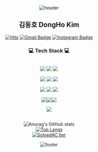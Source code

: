 <div align=center>
  
![header](https://capsule-render.vercel.app/api?type=waving&&color=gradient&height=100&section=header&fontSize=90)
<br/>


	
  ## 김동호 DongHo Kim 
  [![Hits](https://hits.seeyoufarm.com/api/count/incr/badge.svg?url=https%3A%2F%2Fgithub.com%2Fkdomo&count_bg=%235194F0&title_bg=%23555555&icon=github.svg&icon_color=%23E7E7E7&title=visit&edge_flat=false)](https://hits.seeyoufarm.com)
  [![Gmail Badge](https://img.shields.io/badge/Gmail-EA4335?style=flat-square&logo=Gmail&logoColor=white&link=mailto:me@dev-domo.com)](mailto:me@dev-domo.com)
  [![Instagram Badge](https://img.shields.io/badge/Instagram-E4405F?style=flat-square&logo=Instagram&logoColor=white&link=https://instagram.com/d._.omo)](https://instagram.com/d._.omo)
  
<h3>💻 Tech Stack 💻</h3>
 
<br/>
  <img src="https://img.shields.io/badge/Html5-E34F26?style=flat-square&logo=Html5&logoColor=white"/> <img src="https://img.shields.io/badge/Javascript-F7DF1E?style=flat-square&logo=Javascript&logoColor=white"/> <img src="https://img.shields.io/badge/CSS-1572B6?style=flat-square&logo=CSS3&logoColor=white"/>
  
<img src="https://img.shields.io/badge/Java-007396?style=flat-square&logo=Java&logoColor=white"/> <img src="https://img.shields.io/badge/Spring-6DB33F?style=flat-square&logo=Spring&logoColor=white"/> <img src="https://img.shields.io/badge/Oracle-F80000?style=flat-square&logo=Oracle&logoColor=white"/>
	
<img src="https://img.shields.io/badge/Spring Boot-6DB33F?style=flat-square&logo=Spring Boot&logoColor=white"/>	
<img src="https://img.shields.io/badge/Hibernate-59666C?style=flat-square&logo=Hibernate&logoColor=white"/>
<img src="https://img.shields.io/badge/Redis-DC382D?style=flat-square&logo=Redis&logoColor=white"/>
	
	

<img src="https://img.shields.io/badge/Jenkins-D24939?style=flat-square&logo=Jenkins&logoColor=white"/><img src="https://img.shields.io/badge/Docker-2496ED?style=flat-square&logo=Docker&logoColor=white"/><img src="https://img.shields.io/badge/Amazon AWS-232F3E?style=flat-square&logo=Amazon AWS&logoColor=white"/> 

  
<img src="https://img.shields.io/badge/IntelliJ IDEA-000000?style=flat-square&logo=IntelliJ IDEA&logoColor=white"/>
<br/>
<br/>
	
![Anurag's GitHub stats](https://github-readme-stats.vercel.app/api?username=kdomo&include_all_commits=true&show_icons=true&count_private=true)
<br/>
[![Top Langs](https://github-readme-stats.vercel.app/api/top-langs/?username=kdomo&layout=compact)](https://github.com/kdomo/github-readme-stats)
<br/>
[![SolvedAC tier](http://mazassumnida.wtf/api/v2/generate_badge?boj=domo)](https://solved.ac/domo)
<br/>

![footer](https://capsule-render.vercel.app/api?type=waving&&color=gradient&height=100&section=footer&fontSize=90)

  </div>








